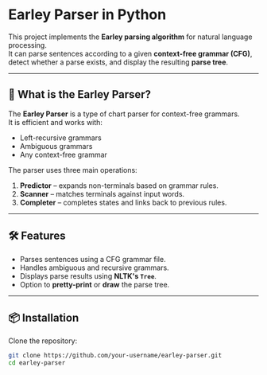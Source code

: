 # Earley Parser in Python

This project implements the **Earley parsing algorithm** for natural language processing.  
It can parse sentences according to a given **context-free grammar (CFG)**, detect whether a parse exists, and display the resulting **parse tree**.

---

## 📖 What is the Earley Parser?

The **Earley Parser** is a type of chart parser for context-free grammars.  
It is efficient and works with:
- Left-recursive grammars  
- Ambiguous grammars  
- Any context-free grammar  

The parser uses three main operations:
1. **Predictor** – expands non-terminals based on grammar rules.  
2. **Scanner** – matches terminals against input words.  
3. **Completer** – completes states and links back to previous rules.  

---

## 🛠️ Features

- Parses sentences using a CFG grammar file.  
- Handles ambiguous and recursive grammars.  
- Displays parse results using **NLTK's `Tree`**.  
- Option to **pretty-print** or **draw** the parse tree.  

---

## 📦 Installation

Clone the repository:

```bash
git clone https://github.com/your-username/earley-parser.git
cd earley-parser
